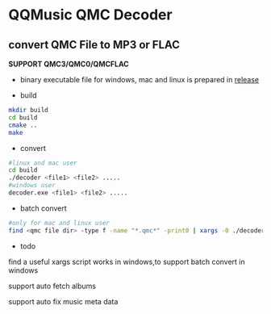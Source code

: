 # QQMusic QMC Decoder

## convert QMC File to MP3 or FLAC

**SUPPORT QMC3/QMC0/QMCFLAC**

* binary executable file for windows, mac and linux is prepared in 
[release](https://github.com/Presburger/qmc-decoder/releases)


* build

```sh
mkdir build
cd build
cmake ..
make 
```

* convert

```sh
#linux and mac user
cd build
./decoder <file1> <file2> ..... 
#windows user
decoder.exe <file1> <file2> .....
```

* batch convert

```sh
#only for mac and linux user
find <qmc file dir> -type f -name "*.qmc*" -print0 | xargs -0 ./decoder
```
* todo

find a useful xargs script works in windows,to support batch convert in windows

support auto fetch albums

support auto fix music meta data
